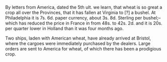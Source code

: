 By letters from America, dated the 5th ult. we learn, that wheat is so great a crop all over the Provinces, that it has fallen at Virginia to [?] a bushel. At Philadelphia it is 7s. 6d. paper currency, about 3s. 8d. Sterling per bushel;–which has reduced the price in France in from 48s. to 42s. 2d. and it is 20s. per quarter lower in Holland than it was four months ago.Two ships, laden with American wheat, have already arrived at Bristol, where the cargoes were immediately purchased by the dealers. Large orders are sent to America for wheat, of which there has been a prodigious crop.